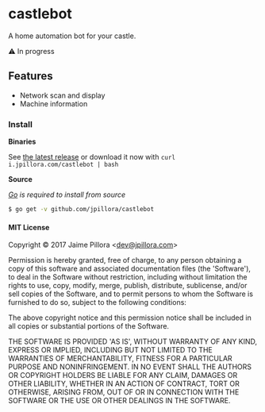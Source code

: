 # castlebot

A home automation bot for your castle.

:warning: In progress

## Features

* Network scan and display
* Machine information

### Install

**Binaries**

See [the latest release](https://github.com/jpillora/castlebot/releases/latest) or download it now with `curl i.jpillora.com/castlebot | bash`

**Source**

*[Go](https://golang.org/dl/) is required to install from source*

``` sh
$ go get -v github.com/jpillora/castlebot
```

#### MIT License

Copyright © 2017 Jaime Pillora &lt;dev@jpillora.com&gt;

Permission is hereby granted, free of charge, to any person obtaining
a copy of this software and associated documentation files (the
'Software'), to deal in the Software without restriction, including
without limitation the rights to use, copy, modify, merge, publish,
distribute, sublicense, and/or sell copies of the Software, and to
permit persons to whom the Software is furnished to do so, subject to
the following conditions:

The above copyright notice and this permission notice shall be
included in all copies or substantial portions of the Software.

THE SOFTWARE IS PROVIDED 'AS IS', WITHOUT WARRANTY OF ANY KIND,
EXPRESS OR IMPLIED, INCLUDING BUT NOT LIMITED TO THE WARRANTIES OF
MERCHANTABILITY, FITNESS FOR A PARTICULAR PURPOSE AND NONINFRINGEMENT.
IN NO EVENT SHALL THE AUTHORS OR COPYRIGHT HOLDERS BE LIABLE FOR ANY
CLAIM, DAMAGES OR OTHER LIABILITY, WHETHER IN AN ACTION OF CONTRACT,
TORT OR OTHERWISE, ARISING FROM, OUT OF OR IN CONNECTION WITH THE
SOFTWARE OR THE USE OR OTHER DEALINGS IN THE SOFTWARE.
